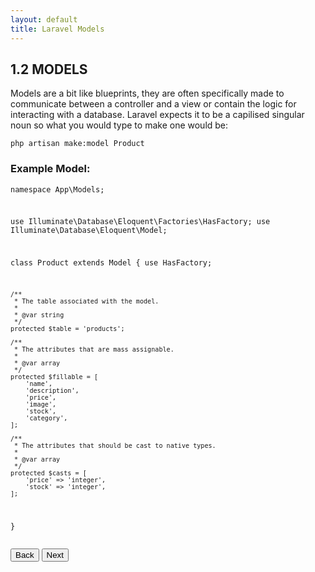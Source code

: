 ```yaml
---
layout: default
title: Laravel Models
---
```


<h2>1.2 MODELS</h2>
<p>Models are a bit like blueprints, they are often specifically made to communicate between a controller and a view or contain the logic for interacting with a database. Laravel expects it to be a capilised singular noun so what you would type to make one would be:</p>

<div class="codesnippet-wrapper">
  <div class="line-numbers">
</div>
<pre class="codesnippet"><code>php artisan make:model Product</code></pre></div>

<h3>Example Model:</h3>
<div class="codesnippet-wrapper">
  <div class="line-numbers">
</div>
<pre class="codesnippet"><code><?php

namespace App\Models;

use Illuminate\Database\Eloquent\Factories\HasFactory;
use Illuminate\Database\Eloquent\Model;

class Product extends Model
{
    use HasFactory;

    /**
     * The table associated with the model.
     *
     * @var string
     */
    protected $table = 'products';

    /**
     * The attributes that are mass assignable.
     *
     * @var array
     */
    protected $fillable = [
        'name',
        'description',
        'price',
        'image',
        'stock',
        'category',
    ];

    /**
     * The attributes that should be cast to native types.
     *
     * @var array
     */
    protected $casts = [
        'price' => 'integer',
        'stock' => 'integer',
    ];
}</code></pre></div>

<a href="/views/laravel/setup"><button>Back</button></a>
<a href="/views/laravel/migrations"><button>Next</button></a>

